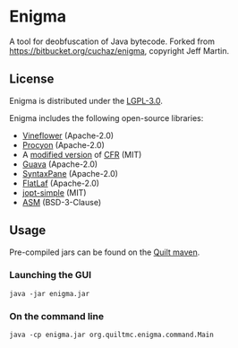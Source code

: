 # Enigma

A tool for deobfuscation of Java bytecode. Forked from <https://bitbucket.org/cuchaz/enigma>, copyright Jeff Martin.

## License

Enigma is distributed under the [LGPL-3.0](LICENSE).

Enigma includes the following open-source libraries:
 - [Vineflower](https://github.com/Vineflower/vineflower) (Apache-2.0)
 - [Procyon](https://github.com/mstrobel/procyon) (Apache-2.0)
 - A [modified version](https://github.com/fabricmc/cfr) of [CFR](https://github.com/leibnitz27/cfr) (MIT)
 - [Guava](https://github.com/google/guava) (Apache-2.0)
 - [SyntaxPane](https://github.com/Sciss/SyntaxPane) (Apache-2.0)
 - [FlatLaf](https://github.com/JFormDesigner/FlatLaf) (Apache-2.0)
 - [jopt-simple](https://github.com/jopt-simple/jopt-simple) (MIT)
 - [ASM](https://asm.ow2.io/) (BSD-3-Clause)

## Usage

Pre-compiled jars can be found on the [Quilt maven](https://maven.quiltmc.org/repository/release/org/quiltmc/).

### Launching the GUI

`java -jar enigma.jar`

### On the command line

`java -cp enigma.jar org.quiltmc.enigma.command.Main`
